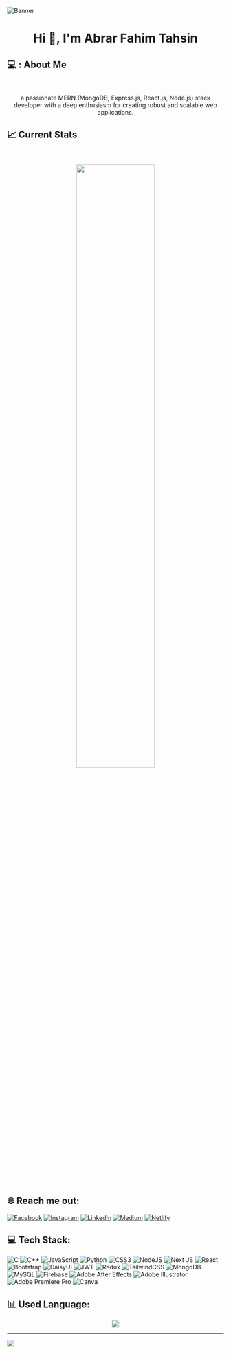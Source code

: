 ![Banner](https://i.ibb.co/W5frh8J/abrarfahimtahsin-com.png)

<h1 align="center">Hi 👋, I'm Abrar Fahim Tahsin</h1>

## 💻 : About Me

<br />
<p align="center">a passionate MERN (MongoDB, Express.js, React.js, Node.js) stack developer with a deep enthusiasm for creating robust and scalable web applications.</p>

## :chart_with_upwards_trend: Current Stats

<br />
<p align="center">
  <img width="60%" src="https://github-readme-streak-stats.herokuapp.com/?user=Tahsin411934&theme=dark&hide_border=false" />
</p>


<br/>

## 🌐  Reach me out:

[![Facebook](https://img.shields.io/badge/Facebook-%231877F2.svg?logo=Facebook&logoColor=white)](https://facebook.com/tazin.tanim.7)
[![Instagram](https://img.shields.io/badge/Instagram-%23E4405F.svg?logo=Instagram&logoColor=white)](https://instagram.com/tahsininsta)
[![LinkedIn](https://img.shields.io/badge/LinkedIn-%230077B5.svg?logo=linkedin&logoColor=white)](https://linkedin.com/in/abrar-fahim-af)
[![Medium](https://img.shields.io/badge/Medium-12100E?logo=medium&logoColor=white)](https://medium.com/@@abrarfahimtasin)
[![Netlify](https://img.shields.io/badge/Netlify-%23000000.svg?logo=netlify&logoColor=white)](https://app.netlify.com/teams/tahsin411934/overview)


## 💻 Tech Stack:
![C](https://img.shields.io/badge/c-%2300599C.svg?style=for-the-badge&logo=c&logoColor=white) ![C++](https://img.shields.io/badge/c++-%2300599C.svg?style=for-the-badge&logo=c%2B%2B&logoColor=white) ![JavaScript](https://img.shields.io/badge/javascript-%23323330.svg?style=for-the-badge&logo=javascript&logoColor=%23F7DF1E) ![Python](https://img.shields.io/badge/python-3670A0?style=for-the-badge&logo=python&logoColor=ffdd54) ![CSS3](https://img.shields.io/badge/css3-%231572B6.svg?style=for-the-badge&logo=css3&logoColor=white) ![NodeJS](https://img.shields.io/badge/node.js-6DA55F?style=for-the-badge&logo=node.js&logoColor=white) ![Next JS](https://img.shields.io/badge/Next-black?style=for-the-badge&logo=next.js&logoColor=white) ![React](https://img.shields.io/badge/react-%2320232a.svg?style=for-the-badge&logo=react&logoColor=%2361DAFB) ![Bootstrap](https://img.shields.io/badge/bootstrap-%238511FA.svg?style=for-the-badge&logo=bootstrap&logoColor=white) ![DaisyUI](https://img.shields.io/badge/daisyui-5A0EF8?style=for-the-badge&logo=daisyui&logoColor=white) ![JWT](https://img.shields.io/badge/JWT-black?style=for-the-badge&logo=JSON%20web%20tokens) ![Redux](https://img.shields.io/badge/redux-%23593d88.svg?style=for-the-badge&logo=redux&logoColor=white) ![TailwindCSS](https://img.shields.io/badge/tailwindcss-%2338B2AC.svg?style=for-the-badge&logo=tailwind-css&logoColor=white) ![MongoDB](https://img.shields.io/badge/MongoDB-%234ea94b.svg?style=for-the-badge&logo=mongodb&logoColor=white) ![MySQL](https://img.shields.io/badge/mysql-4479A1.svg?style=for-the-badge&logo=mysql&logoColor=white) ![Firebase](https://img.shields.io/badge/firebase-a08021?style=for-the-badge&logo=firebase&logoColor=ffcd34) ![Adobe After Effects](https://img.shields.io/badge/Adobe%20After%20Effects-9999FF.svg?style=for-the-badge&logo=Adobe%20After%20Effects&logoColor=white) ![Adobe Illustrator](https://img.shields.io/badge/adobe%20illustrator-%23FF9A00.svg?style=for-the-badge&logo=adobe%20illustrator&logoColor=white) ![Adobe Premiere Pro](https://img.shields.io/badge/Adobe%20Premiere%20Pro-9999FF.svg?style=for-the-badge&logo=Adobe%20Premiere%20Pro&logoColor=white) ![Canva](https://img.shields.io/badge/Canva-%2300C4CC.svg?style=for-the-badge&logo=Canva&logoColor=white)
## 📊 Used Language:

<div align="center">
  <img src="https://github-readme-stats.vercel.app/api/top-langs/?username=Tahsin411934&theme=dark&hide_border=false&include_all_commits=true&count_private=false&layout=compact" />
</div>





---
[![](https://visitcount.itsvg.in/api?id=Tahsin411934&icon=0&color=0)](https://visitcount.itsvg.in)

<!-- Proudly created with GPRM ( https://gprm.itsvg.in ) -->
